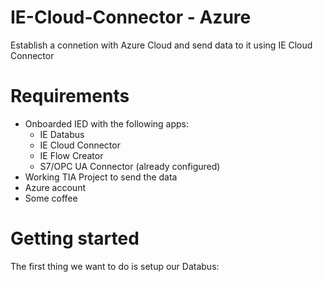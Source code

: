 # IE-Cloud-Connector - Azure
Establish a connetion with Azure Cloud and send data to it using IE Cloud Connector

# Requirements

- Onboarded IED with the following apps:
  - IE Databus
  - IE Cloud Connector
  - IE Flow Creator
  - S7/OPC UA Connector (already configured)
- Working TIA Project to send the data
- Azure account
- Some coffee

# Getting started

The first thing we want to do is setup our Databus:

